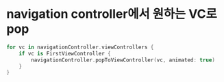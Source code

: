 # navigation controller에서 원하는 VC로 pop

```swift
for vc in navigationController.viewControllers {
    if vc is FirstViewController {
        navigationController.popToViewController(vc, animated: true)
    }
}
```
